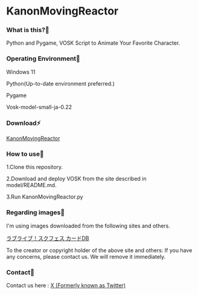 # KanonMovingReactor

### What is this?👀

<p>Python and Pygame, VOSK Script to Animate Your Favorite Character.</p>

### Operating Environment🔧

<p>Windows 11</p>
<p>Python(Up-to-date environment preferred.)</p>
<p>Pygame</p>
<p>Vosk-model-small-ja-0.22</p>

### Download⚡

<a href="https://github.com/otenkigirlexe/KanonMovingReactor/archive/refs/tags/v1.0.0.zip">KanonMovingReactor</a>

### How to use🤗

<p>1.Clone this repository.</p>
<p>2.Download and deploy VOSK from the site described in model/README.md.</p>
<p>3.Run KanonMovingReactor.py</p>

### Regarding images📸

<p>I'm using images downloaded from the following sites and others.</p>
<p><a href="https://llsif.gamedbs.jp/">ラブライブ！スクフェス カードDB</a></p>
<p>To the creator or copyright holder of the above site and others: If you have any concerns, please contact us. We will remove it immediately.</p>

### Contact📧
Contact us here : <a href="https://www.x.com/otenkigirl_exe">X (Formerly known as Twitter)</a>
